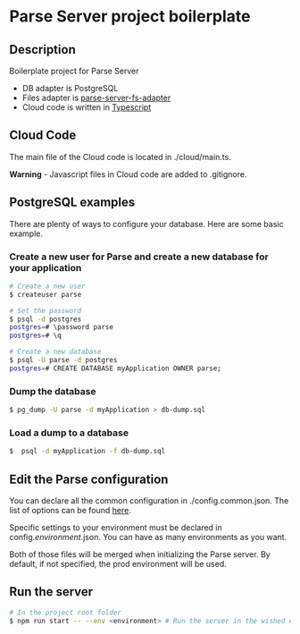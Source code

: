 # Parse Server project boilerplate

## Description

Boilerplate project for Parse Server
* DB adapter is PostgreSQL
* Files adapter is [parse-server-fs-adapter](https://github.com/parse-server-modules/parse-server-fs-adapter)
* Cloud code is written in [Typescript](https://www.typescriptlang.org/)

## Cloud Code
The main file of the Cloud code is located in ./cloud/main.ts.

**Warning** - Javascript files in Cloud code are added to .gitignore.

## PostgreSQL examples
There are plenty of ways to configure your database. Here are some basic example.

### Create a new user for Parse and create a new database for your application

```sh
# Create a new user
$ createuser parse

# Set the password
$ psql -d postgres
postgres=# \password parse
postgres=# \q

# Create a new database
$ psql -U parse -d postgres
postgres=# CREATE DATABASE myApplication OWNER parse;
```

### Dump the database

```sh
$ pg_dump -U parse -d myApplication > db-dump.sql
```

### Load a dump to a database

```sh
$  psql -d myApplication -f db-dump.sql
```

## Edit the Parse configuration
You can declare all the common configuration in ./config.common.json.
The list of options can be found [here](https://github.com/parse-community/parse-server#configuration).

Specific settings to your environment must be declared in config.*environment*.json. You can have as many environments as you want.

Both of those files will be merged when initializing the Parse server.
By default, if not specified, the prod environment will be used.


## Run the server
```sh
# In the project root folder
$ npm run start -- --env <environment> # Run the server in the wished environemnt. You can just run npm start to use the default prod environment.
```
